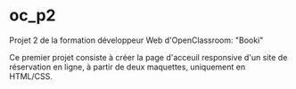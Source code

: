# oc_p2
  Projet 2 de la formation développeur Web d'OpenClassroom: "Booki" 

Ce premier projet consiste à créer la page d'acceuil responsive d'un site de réservation en ligne, à partir de deux maquettes, uniquement en HTML/CSS.
